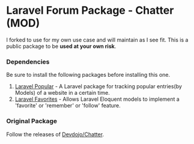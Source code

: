 # Laravel Forum Package - Chatter (MOD)

I forked to use for my own use case and will maintain as I see fit. This is a public package to be **used at your own risk**. 

### Dependencies

Be sure to install the following packages before installing this one.

1. [Laravel Popular](https://github.com/jordanmiguel/laravel-popular) - A Laravel package for tracking popular entries(by Models) of a website in a certain time.
2. [Laravel Favorites](https://github.com/ChristianKuri/laravel-favorite) - Allows Laravel Eloquent models to implement a 'favorite' or 'remember' or 'follow' feature.

### Original Package

Follow the releases of [Devdojo/Chatter](https://github.com/thedevdojo/chatter).
